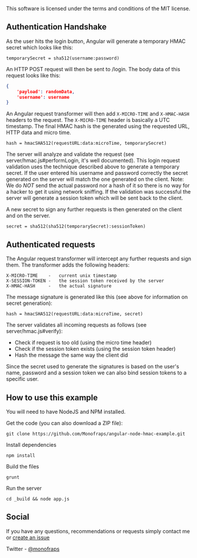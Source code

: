 This software is licensed under the terms and conditions of the MIT license.


## Authentication Handshake
As the user hits the login button, Angular will generate a temporary HMAC secret which looks like this:
```
temporarySecret = sha512(username:password)
```

An HTTP POST request will then be sent to /login. The body data of this request looks like this:
```json
{
    'payload': randomData,
    'username': username
}
```

An Angular request transformer will then add `X-MICRO-TIME` and `X-HMAC-HASH` headers to the request. The `X-MICRO-TIME`
header is basically a UTC timestamp. The final HMAC hash is the generated using the requested URL, HTTP data and micro time.
```
hash = hmacSHA512(requestURL:data:microTime, temporarySecret)
```

The server will analyze and validate the request (see server/hmac.js#performLogin, it's well documented). This login request
validation uses the technique described above to generate a temporary secret. If the user entered his username and password
correctly the secret generated on the server will match the one generated on the client. Note: We do *NOT* send the actual
password nor a hash of it so there is no way for a hacker to get it using network sniffing.
If the validation was successful the server will generate a session token which will be sent back to the client.

A new secret to sign any further requests is then generated on the client and on the server.
```
secret = sha512(sha512(temporarySecret):sessionToken)
```

## Authenticated requests
The Angular request transformer will intercept any further requests and sign them. The transformer adds the following headers:
```
X-MICRO-TIME    -   current unix timestamp
X-SESSION-TOKEN -   the session token received by the server
X-HMAC-HASH     -   the actual signature
```

The message signature is generated like this (see above for information on secret generation):
```
hash = hmacSHA512(requestURL:data:microTime, secret)
```

The server validates all incoming requests as follows (see server/hmac.js#verify):
 * Check if request is too old (using the micro time header)
 * Check if the session token exists (using the session token header)
 * Hash the message the same way the client did

Since the secret used to generate the signatures is based on the user's name, password and a session token we can also bind
session tokens to a specific user.


## How to use this example
You will need to have NodeJS and NPM installed.

Get the code (you can also download a ZIP file):
```
git clone https://github.com/Monofraps/angular-node-hmac-example.git
```

Install dependencies
```
npm install
```

Build the files
```
grunt
```

Run the server
```
cd _build && node app.js
```

## Social
If you have any questions, recommendations or requests simply contact me or [create an issue](https://github.com/Monofraps/angular-node-hmac-example/issues/new)

Twitter - [@monofraps](http://twitter.com/monofraps)
